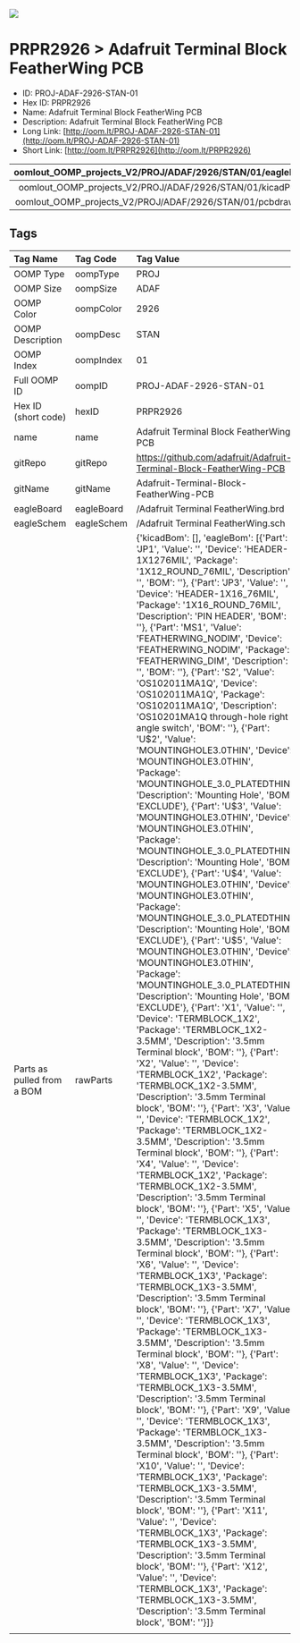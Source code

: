 


  
![][im]
# PRPR2926 > Adafruit Terminal Block FeatherWing PCB

- ID: PROJ-ADAF-2926-STAN-01
- Hex ID: PRPR2926
- Name: Adafruit Terminal Block FeatherWing PCB
- Description: Adafruit Terminal Block FeatherWing PCB
- Long Link: [http://oom.lt/PROJ-ADAF-2926-STAN-01](http://oom.lt/PROJ-ADAF-2926-STAN-01)
- Short Link: [http://oom.lt/PRPR2926](http://oom.lt/PRPR2926)
  

|oomlout_OOMP_projects_V2/PROJ/ADAF/2926/STAN/01/eagleImage.png|oomlout_OOMP_projects_V2/PROJ/ADAF/2926/STAN/01/eagleSchemImage.png|oomlout_OOMP_projects_V2/PROJ/ADAF/2926/STAN/01/kicadPcb3dFront.png|oomlout_OOMP_projects_V2/PROJ/ADAF/2926/STAN/01/kicadPcb3dBack.png|
| :---: | :---: | :---: | :---: |
|oomlout_OOMP_projects_V2/PROJ/ADAF/2926/STAN/01/kicadPcb3d.png|oomlout_OOMP_projects_V2/PROJ/ADAF/2926/STAN/01/bomBack.png|oomlout_OOMP_projects_V2/PROJ/ADAF/2926/STAN/01/bomFront.png|oomlout_OOMP_projects_V2/PROJ/ADAF/2926/STAN/01/pcbdraw.svg|
|oomlout_OOMP_projects_V2/PROJ/ADAF/2926/STAN/01/pcbdrawBack.svg||||

## Tags
  

|Tag Name|Tag Code|Tag Value|
| :--- | :--- | :--- |
|OOMP Type|oompType|PROJ|
|OOMP Size|oompSize|ADAF|
|OOMP Color|oompColor|2926|
|OOMP Description|oompDesc|STAN|
|OOMP Index|oompIndex|01|
|Full OOMP ID|oompID|PROJ-ADAF-2926-STAN-01|
|Hex ID (short code)|hexID|PRPR2926|
|name|name|Adafruit Terminal Block FeatherWing PCB|
|gitRepo|gitRepo|https://github.com/adafruit/Adafruit-Terminal-Block-FeatherWing-PCB|
|gitName|gitName|Adafruit-Terminal-Block-FeatherWing-PCB|
|eagleBoard|eagleBoard|/Adafruit Terminal FeatherWing.brd|
|eagleSchem|eagleSchem|/Adafruit Terminal FeatherWing.sch|
|Parts as pulled from a BOM|rawParts|{'kicadBom': [], 'eagleBom': [{'Part': 'JP1', 'Value': '', 'Device': 'HEADER-1X1276MIL', 'Package': '1X12_ROUND_76MIL', 'Description': '', 'BOM': ''}, {'Part': 'JP3', 'Value': '', 'Device': 'HEADER-1X16_76MIL', 'Package': '1X16_ROUND_76MIL', 'Description': 'PIN HEADER', 'BOM': ''}, {'Part': 'MS1', 'Value': 'FEATHERWING_NODIM', 'Device': 'FEATHERWING_NODIM', 'Package': 'FEATHERWING_DIM', 'Description': '', 'BOM': ''}, {'Part': 'S2', 'Value': 'OS102011MA1Q', 'Device': 'OS102011MA1Q', 'Package': 'OS102011MA1Q', 'Description': 'OS10201MA1Q through-hole right angle switch', 'BOM': ''}, {'Part': 'U$2', 'Value': 'MOUNTINGHOLE3.0THIN', 'Device': 'MOUNTINGHOLE3.0THIN', 'Package': 'MOUNTINGHOLE_3.0_PLATEDTHIN', 'Description': 'Mounting Hole', 'BOM': 'EXCLUDE'}, {'Part': 'U$3', 'Value': 'MOUNTINGHOLE3.0THIN', 'Device': 'MOUNTINGHOLE3.0THIN', 'Package': 'MOUNTINGHOLE_3.0_PLATEDTHIN', 'Description': 'Mounting Hole', 'BOM': 'EXCLUDE'}, {'Part': 'U$4', 'Value': 'MOUNTINGHOLE3.0THIN', 'Device': 'MOUNTINGHOLE3.0THIN', 'Package': 'MOUNTINGHOLE_3.0_PLATEDTHIN', 'Description': 'Mounting Hole', 'BOM': 'EXCLUDE'}, {'Part': 'U$5', 'Value': 'MOUNTINGHOLE3.0THIN', 'Device': 'MOUNTINGHOLE3.0THIN', 'Package': 'MOUNTINGHOLE_3.0_PLATEDTHIN', 'Description': 'Mounting Hole', 'BOM': 'EXCLUDE'}, {'Part': 'X1', 'Value': '', 'Device': 'TERMBLOCK_1X2', 'Package': 'TERMBLOCK_1X2-3.5MM', 'Description': '3.5mm Terminal block', 'BOM': ''}, {'Part': 'X2', 'Value': '', 'Device': 'TERMBLOCK_1X2', 'Package': 'TERMBLOCK_1X2-3.5MM', 'Description': '3.5mm Terminal block', 'BOM': ''}, {'Part': 'X3', 'Value': '', 'Device': 'TERMBLOCK_1X2', 'Package': 'TERMBLOCK_1X2-3.5MM', 'Description': '3.5mm Terminal block', 'BOM': ''}, {'Part': 'X4', 'Value': '', 'Device': 'TERMBLOCK_1X2', 'Package': 'TERMBLOCK_1X2-3.5MM', 'Description': '3.5mm Terminal block', 'BOM': ''}, {'Part': 'X5', 'Value': '', 'Device': 'TERMBLOCK_1X3', 'Package': 'TERMBLOCK_1X3-3.5MM', 'Description': '3.5mm Terminal block', 'BOM': ''}, {'Part': 'X6', 'Value': '', 'Device': 'TERMBLOCK_1X3', 'Package': 'TERMBLOCK_1X3-3.5MM', 'Description': '3.5mm Terminal block', 'BOM': ''}, {'Part': 'X7', 'Value': '', 'Device': 'TERMBLOCK_1X3', 'Package': 'TERMBLOCK_1X3-3.5MM', 'Description': '3.5mm Terminal block', 'BOM': ''}, {'Part': 'X8', 'Value': '', 'Device': 'TERMBLOCK_1X3', 'Package': 'TERMBLOCK_1X3-3.5MM', 'Description': '3.5mm Terminal block', 'BOM': ''}, {'Part': 'X9', 'Value': '', 'Device': 'TERMBLOCK_1X3', 'Package': 'TERMBLOCK_1X3-3.5MM', 'Description': '3.5mm Terminal block', 'BOM': ''}, {'Part': 'X10', 'Value': '', 'Device': 'TERMBLOCK_1X3', 'Package': 'TERMBLOCK_1X3-3.5MM', 'Description': '3.5mm Terminal block', 'BOM': ''}, {'Part': 'X11', 'Value': '', 'Device': 'TERMBLOCK_1X3', 'Package': 'TERMBLOCK_1X3-3.5MM', 'Description': '3.5mm Terminal block', 'BOM': ''}, {'Part': 'X12', 'Value': '', 'Device': 'TERMBLOCK_1X3', 'Package': 'TERMBLOCK_1X3-3.5MM', 'Description': '3.5mm Terminal block', 'BOM': ''}]}|
||||



[im]: PROJ/ADAF/2926/STAN/01/kicadPcb3d_450.png
